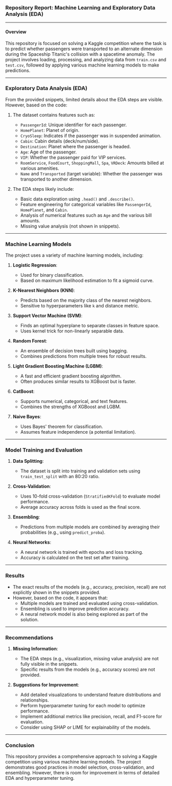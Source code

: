 ### Repository Report: Machine Learning and Exploratory Data Analysis (EDA)

---

#### **Overview**
This repository is focused on solving a Kaggle competition where the task is to predict whether passengers were transported to an alternate dimension during the Spaceship Titanic's collision with a spacetime anomaly. The project involves loading, processing, and analyzing data from `train.csv` and `test.csv`, followed by applying various machine learning models to make predictions.

---

### **Exploratory Data Analysis (EDA)**
From the provided snippets, limited details about the EDA steps are visible. However, based on the code:

1. The dataset contains features such as:
   - `PassengerId`: Unique identifier for each passenger.
   - `HomePlanet`: Planet of origin.
   - `CryoSleep`: Indicates if the passenger was in suspended animation.
   - `Cabin`: Cabin details (deck/num/side).
   - `Destination`: Planet where the passenger is headed.
   - `Age`: Age of the passenger.
   - `VIP`: Whether the passenger paid for VIP services.
   - `RoomService`, `FoodCourt`, `ShoppingMall`, `Spa`, `VRDeck`: Amounts billed at various amenities.
   - `Name` and `Transported` (target variable): Whether the passenger was transported to another dimension.

2. The EDA steps likely include:
   - Basic data exploration using `.head()` and `.describe()`.
   - Feature engineering for categorical variables like `PassengerId`, `HomePlanet`, and `Cabin`.
   - Analysis of numerical features such as `Age` and the various bill amounts.
   - Missing value analysis (not shown in snippets).

---

### **Machine Learning Models**
The project uses a variety of machine learning models, including:

1. **Logistic Regression**:
   - Used for binary classification.
   - Based on maximum likelihood estimation to fit a sigmoid curve.

2. **K-Nearest Neighbors (KNN)**:
   - Predicts based on the majority class of the nearest neighbors.
   - Sensitive to hyperparameters like `k` and distance metric.

3. **Support Vector Machine (SVM)**:
   - Finds an optimal hyperplane to separate classes in feature space.
   - Uses kernel trick for non-linearly separable data.

4. **Random Forest**:
   - An ensemble of decision trees built using bagging.
   - Combines predictions from multiple trees for robust results.

5. **Light Gradient Boosting Machine (LGBM)**:
   - A fast and efficient gradient boosting algorithm.
   - Often produces similar results to XGBoost but is faster.

6. **CatBoost**:
   - Supports numerical, categorical, and text features.
   - Combines the strengths of XGBoost and LGBM.

7. **Naive Bayes**:
   - Uses Bayes' theorem for classification.
   - Assumes feature independence (a potential limitation).

---

### **Model Training and Evaluation**
1. **Data Splitting**:
   - The dataset is split into training and validation sets using `train_test_split` with an 80:20 ratio.

2. **Cross-Validation**:
   - Uses 10-fold cross-validation (`StratifiedKFold`) to evaluate model performance.
   - Average accuracy across folds is used as the final score.

3. **Ensembling**:
   - Predictions from multiple models are combined by averaging their probabilities (e.g., using `predict_proba`).

4. **Neural Networks**:
   - A neural network is trained with epochs and loss tracking.
   - Accuracy is calculated on the test set after training.

---

### **Results**
- The exact results of the models (e.g., accuracy, precision, recall) are not explicitly shown in the snippets provided.
- However, based on the code, it appears that:
  - Multiple models are trained and evaluated using cross-validation.
  - Ensembling is used to improve prediction accuracy.
  - A neural network model is also being explored as part of the solution.

---

### **Recommendations**
1. **Missing Information**:
   - The EDA steps (e.g., visualization, missing value analysis) are not fully visible in the snippets.
   - Specific results from the models (e.g., accuracy scores) are not provided.

2. **Suggestions for Improvement**:
   - Add detailed visualizations to understand feature distributions and relationships.
   - Perform hyperparameter tuning for each model to optimize performance.
   - Implement additional metrics like precision, recall, and F1-score for evaluation.
   - Consider using SHAP or LIME for explainability of the models.

---

### **Conclusion**
This repository provides a comprehensive approach to solving a Kaggle competition using various machine learning models. The project demonstrates good practices in model selection, cross-validation, and ensembling. However, there is room for improvement in terms of detailed EDA and hyperparameter tuning.